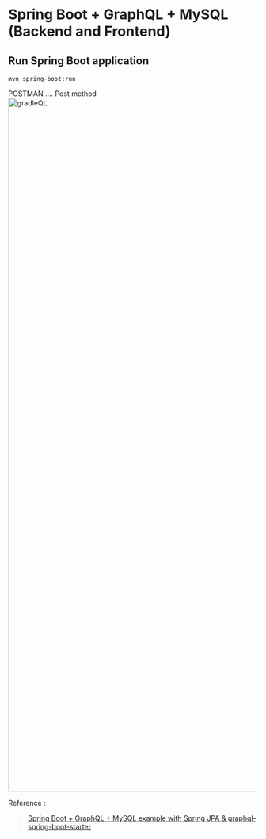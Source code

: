 # Spring Boot + GraphQL + MySQL (Backend and Frontend)




## Run Spring Boot application
```
mvn spring-boot:run
```

POSTMAN .... Post method
<img width="1400" alt="gradleQL" src="https://user-images.githubusercontent.com/11626327/88042408-da7e7c00-cb86-11ea-8808-d4c98f14dd7c.png">


Reference :
> [Spring Boot + GraphQL + MySQL example with Spring JPA & graphql-spring-boot-starter](https://bezkoder.com/spring-boot-graphql-mysql-jpa/)
